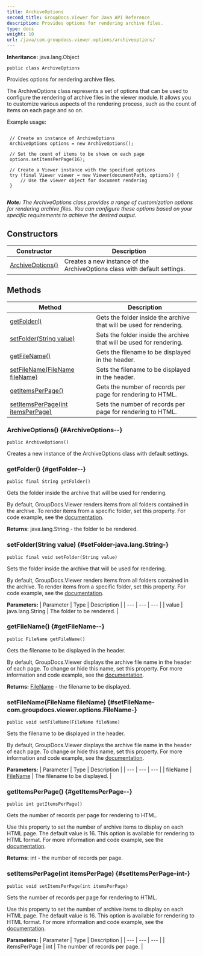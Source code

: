 ```yaml
---
title: ArchiveOptions
second_title: GroupDocs.Viewer for Java API Reference
description: Provides options for rendering archive files.
type: docs
weight: 10
url: /java/com.groupdocs.viewer.options/archiveoptions/
---
```

**Inheritance:**
java.lang.Object
```
public class ArchiveOptions
```

Provides options for rendering archive files.

The  ArchiveOptions  class represents a set of options that can be used to configure the rendering of archive files in the viewer module. It allows you to customize various aspects of the rendering process, such as the count of items on each page and so on.

Example usage:

```

 // Create an instance of ArchiveOptions
 ArchiveOptions options = new ArchiveOptions();

 // Set the count of items to be shown on each page
 options.setItemsPerPage(16);

 // Create a Viewer instance with the specified options
 try (final Viewer viewer = new Viewer(documentPath, options)) {
     // Use the viewer object for document rendering
 }
 
```

***Note:** The  ArchiveOptions  class provides a range of customization options for rendering archive files. You can configure these options based on your specific requirements to achieve the desired output.*
## Constructors

| Constructor | Description |
| --- | --- |
| [ArchiveOptions()](#ArchiveOptions--) | Creates a new instance of the ArchiveOptions class with default settings. |
## Methods

| Method | Description |
| --- | --- |
| [getFolder()](#getFolder--) | Gets the folder inside the archive that will be used for rendering. |
| [setFolder(String value)](#setFolder-java.lang.String-) | Sets the folder inside the archive that will be used for rendering. |
| [getFileName()](#getFileName--) | Gets the filename to be displayed in the header. |
| [setFileName(FileName fileName)](#setFileName-com.groupdocs.viewer.options.FileName-) | Sets the filename to be displayed in the header. |
| [getItemsPerPage()](#getItemsPerPage--) | Gets the number of records per page for rendering to HTML. |
| [setItemsPerPage(int itemsPerPage)](#setItemsPerPage-int-) | Sets the number of records per page for rendering to HTML. |
### ArchiveOptions() {#ArchiveOptions--}
```
public ArchiveOptions()
```


Creates a new instance of the ArchiveOptions class with default settings.

### getFolder() {#getFolder--}
```
public final String getFolder()
```


Gets the folder inside the archive that will be used for rendering.

By default, GroupDocs.Viewer renders items from all folders contained in the archive. To render items from a specific folder, set this property. For code example, see the [documentation][].


[documentation]: https://docs.groupdocs.com/viewer/net/render-archive-files/#render-a-specific-folder

**Returns:**
java.lang.String - the folder to be rendered.
### setFolder(String value) {#setFolder-java.lang.String-}
```
public final void setFolder(String value)
```


Sets the folder inside the archive that will be used for rendering.

By default, GroupDocs.Viewer renders items from all folders contained in the archive. To render items from a specific folder, set this property. For code example, see the [documentation][].


[documentation]: https://docs.groupdocs.com/viewer/java/render-archive-files/#render-a-specific-folder

**Parameters:**
| Parameter | Type | Description |
| --- | --- | --- |
| value | java.lang.String | The folder to be rendered. |

### getFileName() {#getFileName--}
```
public FileName getFileName()
```


Gets the filename to be displayed in the header.

By default, GroupDocs.Viewer displays the archive file name in the header of each page. To change or hide this name, set this property. For more information and code example, see the [documentation][].


[documentation]: https://docs.groupdocs.com/viewer/java/render-archive-files/#specify-the-archive-file-name

**Returns:**
[FileName](../../com.groupdocs.viewer.options/filename) - the filename to be displayed.
### setFileName(FileName fileName) {#setFileName-com.groupdocs.viewer.options.FileName-}
```
public void setFileName(FileName fileName)
```


Sets the filename to be displayed in the header.

By default, GroupDocs.Viewer displays the archive file name in the header of each page. To change or hide this name, set this property. For more information and code example, see the [documentation][].


[documentation]: https://docs.groupdocs.com/viewer/java/render-archive-files/#specify-the-archive-file-name

**Parameters:**
| Parameter | Type | Description |
| --- | --- | --- |
| fileName | [FileName](../../com.groupdocs.viewer.options/filename) | The filename to be displayed. |

### getItemsPerPage() {#getItemsPerPage--}
```
public int getItemsPerPage()
```


Gets the number of records per page for rendering to HTML.

Use this property to set the number of archive items to display on each HTML page. The default value is 16. This option is available for rendering to HTML format. For more information and code example, see the [documentation][].


[documentation]: https://docs.groupdocs.com/viewer/java/render-archive-files/#specify-the-number-of-items-to-render

**Returns:**
int - the number of records per page.
### setItemsPerPage(int itemsPerPage) {#setItemsPerPage-int-}
```
public void setItemsPerPage(int itemsPerPage)
```


Sets the number of records per page for rendering to HTML.

Use this property to set the number of archive items to display on each HTML page. The default value is 16. This option is available for rendering to HTML format. For more information and code example, see the [documentation][].


[documentation]: https://docs.groupdocs.com/viewer/java/render-archive-files/#specify-the-number-of-items-to-render

**Parameters:**
| Parameter | Type | Description |
| --- | --- | --- |
| itemsPerPage | int | The number of records per page. |

